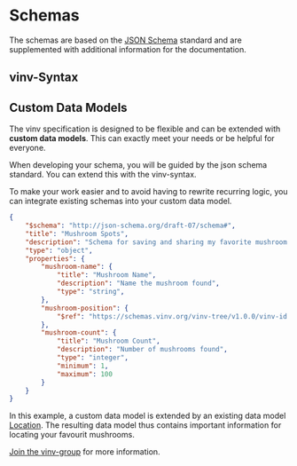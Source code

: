 # Schemas

The schemas are based on the [JSON Schema](https://json-schema.org/) standard and are supplemented with additional information for the documentation.

## vinv-Syntax

<Badge type="info" text="Documentation coming soon..." />

## Custom Data Models

The vinv specification is designed to be flexible and can be extended with **custom data models**. This can exactly meet your needs or be helpful for everyone.

When developing your schema, you will be guided by the json schema standard. You can extend this with the vinv-syntax.

To make your work easier and to avoid having to rewrite recurring logic, you can integrate existing schemas into your custom data model.

``` json
{
    "$schema": "http://json-schema.org/draft-07/schema#",
    "title": "Mushroom Spots",
    "description": "Schema for saving and sharing my favorite mushroom spots",
    "type": "object",
    "properties": {
        "mushroom-name": {
            "title": "Mushroom Name",
            "description": "Name the mushroom found",
            "type": "string",
        },
        "mushroom-position": {
            "$ref": "https://schemas.vinv.org/vinv-tree/v1.0.0/vinv-id.json"
        },
        "mushroom-count": {
            "title": "Mushroom Count",
            "description": "Number of mushrooms found",
            "type": "integer",
            "minimum": 1,
            "maximum": 100
        }
    }
}
```

In this example, a custom data model is extended by an existing data model [Location](/location.md).
The resulting data model thus contains important information for locating your favourit mushrooms.

[Join the vinv-group](/guide/introduction.html) for more information.
